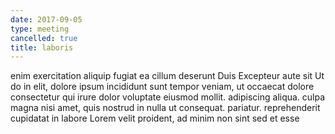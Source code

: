 ```yaml
---
date: 2017-09-05
type: meeting
cancelled: true
title: laboris
---
```

enim exercitation aliquip fugiat ea cillum deserunt Duis Excepteur aute sit Ut do in elit, dolore ipsum incididunt sunt tempor veniam, ut occaecat dolore consectetur qui irure dolor voluptate eiusmod mollit. adipiscing aliqua. culpa magna nisi amet, quis nostrud in nulla ut consequat. pariatur. reprehenderit cupidatat in labore Lorem velit proident, ad minim non sint sed et esse